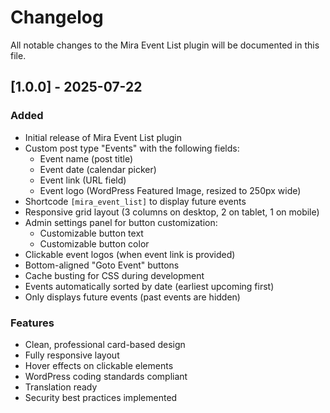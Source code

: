 # Changelog

All notable changes to the Mira Event List plugin will be documented in this file.

## [1.0.0] - 2025-07-22

### Added
- Initial release of Mira Event List plugin
- Custom post type "Events" with the following fields:
  - Event name (post title)
  - Event date (calendar picker)
  - Event link (URL field)
  - Event logo (WordPress Featured Image, resized to 250px wide)
- Shortcode `[mira_event_list]` to display future events
- Responsive grid layout (3 columns on desktop, 2 on tablet, 1 on mobile)
- Admin settings panel for button customization:
  - Customizable button text
  - Customizable button color
- Clickable event logos (when event link is provided)
- Bottom-aligned "Goto Event" buttons
- Cache busting for CSS during development
- Events automatically sorted by date (earliest upcoming first)
- Only displays future events (past events are hidden)

### Features
- Clean, professional card-based design
- Fully responsive layout
- Hover effects on clickable elements
- WordPress coding standards compliant
- Translation ready
- Security best practices implemented
